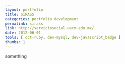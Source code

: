 ```yaml
---
layout: portfolio
title: SiRASS
categories: portfolio development
permalink: sirass
link: http://serviciosocial.uacm.edu.mx/
date: 2012-06-01
tools: [ oct-ruby, dev-mysql, dev-javascript_badge ]
thumbs: 1
---
```

something

